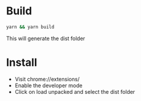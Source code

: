 # Build

```sh
yarn && yarn build
```

This will generate the dist folder

# Install

- Visit chrome://extensions/
- Enable the developer mode
- Click on load unpacked and select the dist folder
